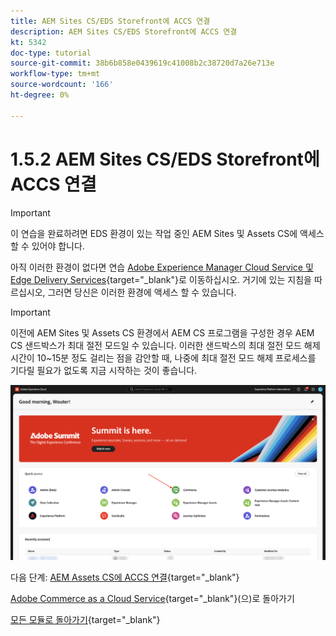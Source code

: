 ```yaml
---
title: AEM Sites CS/EDS Storefront에 ACCS 연결
description: AEM Sites CS/EDS Storefront에 ACCS 연결
kt: 5342
doc-type: tutorial
source-git-commit: 38b6b858e0439619c41008b2c38720d7a26e713e
workflow-type: tm+mt
source-wordcount: '166'
ht-degree: 0%

---
```


# 1.5.2 AEM Sites CS/EDS Storefront에 ACCS 연결

>[!IMPORTANT]
>
>이 연습을 완료하려면 EDS 환경이 있는 작업 중인 AEM Sites 및 Assets CS에 액세스할 수 있어야 합니다.
>
>아직 이러한 환경이 없다면 연습 [Adobe Experience Manager Cloud Service 및 Edge Delivery Services](./../../../modules/asset-mgmt/module2.1/aemcs.md){target="_blank"}로 이동하십시오. 거기에 있는 지침을 따르십시오, 그러면 당신은 이러한 환경에 액세스 할 수 있습니다.

>[!IMPORTANT]
>
>이전에 AEM Sites 및 Assets CS 환경에서 AEM CS 프로그램을 구성한 경우 AEM CS 샌드박스가 최대 절전 모드일 수 있습니다. 이러한 샌드박스의 최대 절전 모드 해제 시간이 10~15분 정도 걸리는 점을 감안할 때, 나중에 최대 절전 모드 해제 프로세스를 기다릴 필요가 없도록 지금 시작하는 것이 좋습니다.

![ACCS+AEM Sites](./images/accsaemsites1.png)

다음 단계: [AEM Assets CS에 ACCS 연결](./ex3.md){target="_blank"}

[Adobe Commerce as a Cloud Service](./accs.md){target="_blank"}(으)로 돌아가기

[모든 모듈로 돌아가기](./../../../overview.md){target="_blank"}
